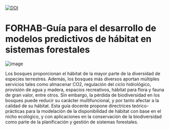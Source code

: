 [![DOI](https://zenodo.org/badge/822465992.svg)](https://zenodo.org/doi/10.5281/zenodo.12605402)

# FORHAB-Guía para el desarrollo de modelos predictivos de hábitat en sistemas forestales

![image](https://user-images.githubusercontent.com/67262828/109528032-3362ab00-7aac-11eb-9504-f3b743bf73ea.png)

Los bosques proporcionan el hábitat de la mayor parte de la diversidad de especies terrestres. Además, los bosques más diversos aportan múltiples servicios tales como almacenar CO2, regulación del ciclo hidrológico, provisión de agua y madera, espacios recreativos, hábitat para flora y fauna de gran valor, entre otros. Sin embargo, la pérdida de biodiversidad en los bosques puede reducir su carácter multifuncional, y por tanto afectar a la calidad de su hábitat. Esta guía docente propone directrices teórico-prácticas para la modelación de la disponibilidad de hábitat con base en el nicho ecológico, y con aplicaciones en la conservación de la biodiversidad como parte de la planificación y gestión de sistemas forestales.
